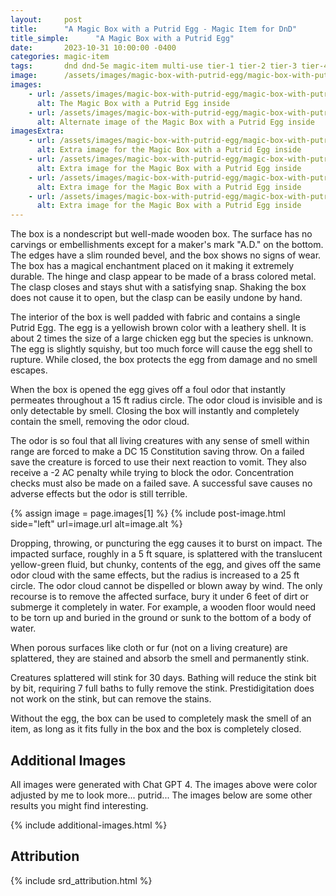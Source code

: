 ```yaml
---
layout:     post
title:      "A Magic Box with a Putrid Egg - Magic Item for DnD"
title_simple:      "A Magic Box with a Putrid Egg"
date:       2023-10-31 10:00:00 -0400
categories: magic-item
tags:       dnd dnd-5e magic-item multi-use tier-1 tier-2 tier-3 tier-4
image:      /assets/images/magic-box-with-putrid-egg/magic-box-with-putrid-egg-01.png
images:
    - url: /assets/images/magic-box-with-putrid-egg/magic-box-with-putrid-egg-01.png
      alt: The Magic Box with a Putrid Egg inside
    - url: /assets/images/magic-box-with-putrid-egg/magic-box-with-putrid-egg-02.png
      alt: Alternate image of the Magic Box with a Putrid Egg inside
imagesExtra:
    - url: /assets/images/magic-box-with-putrid-egg/magic-box-with-putrid-egg-extra-01.png
      alt: Extra image for the Magic Box with a Putrid Egg inside
    - url: /assets/images/magic-box-with-putrid-egg/magic-box-with-putrid-egg-extra-02.png
      alt: Extra image for the Magic Box with a Putrid Egg inside
    - url: /assets/images/magic-box-with-putrid-egg/magic-box-with-putrid-egg-extra-03.png
      alt: Extra image for the Magic Box with a Putrid Egg inside
    - url: /assets/images/magic-box-with-putrid-egg/magic-box-with-putrid-egg-extra-04.png
      alt: Extra image for the Magic Box with a Putrid Egg inside
---
```


The box is a nondescript but well-made wooden box. The surface has no carvings or embellishments except for a maker's mark "A.D." on the bottom.  The edges have a slim rounded bevel, and the box shows no signs of wear. The box has a magical enchantment placed on it making it extremely durable.  The hinge and clasp appear to be made of a brass colored metal. The clasp closes and stays shut with a satisfying snap. Shaking the box does not cause it to open, but the clasp can be easily undone by hand.

The interior of the box is well padded with fabric and contains a single Putrid Egg. The egg is a yellowish brown color with a leathery shell. It is about 2 times the size of a large chicken egg but the species is unknown. The egg is slightly squishy, but too much force will cause the egg shell to rupture. While closed, the box protects the egg from damage and no smell escapes.

When the box is opened the egg gives off a foul odor that instantly permeates throughout a 15 ft radius circle. The odor cloud is invisible and is only detectable by smell. Closing the box will instantly and completely contain the smell, removing the odor cloud.

The odor is so foul that all living creatures with any sense of smell within range are forced to make a DC 15 Constitution saving throw. On a failed save the creature is forced to use their next reaction to vomit. They also receive a -2 AC penalty while trying to block the odor. Concentration checks must also be made on a failed save. A successful save causes no adverse effects but the odor is still terrible.

{% assign image = page.images[1] %}
{% include post-image.html side="left" url=image.url alt=image.alt %}

Dropping, throwing, or puncturing the egg causes it to burst on impact. The impacted surface, roughly in a 5 ft square, is splattered with the translucent yellow-green fluid, but chunky, contents of the egg, and gives off the same odor cloud with the same effects, but the radius is increased to a 25 ft circle. The odor cloud cannot be dispelled or blown away by wind. The only recourse is to remove the affected surface, bury it under 6 feet of dirt or submerge it completely in water. For example, a wooden floor would need to be torn up and buried in the ground or sunk to the bottom of a body of water.

When porous surfaces like cloth or fur (not on a living creature) are splattered, they are stained and absorb the smell and permanently stink.

Creatures splattered will stink for 30 days. Bathing will reduce the stink bit by bit, requiring 7 full baths to fully remove the stink. Prestidigitation does not work on the stink, but can remove the stains.

Without the egg, the box can be used to completely mask the smell of an item, as long as it fits fully in the box and the box is completely closed.

## Additional Images

All images were generated with Chat GPT 4. The images above were color adjusted by me to look more... putrid... The images below are some other results you might find interesting.

{% include additional-images.html %}

## Attribution

{% include srd_attribution.html %}

